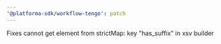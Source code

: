 ```yaml
---
'@platforma-sdk/workflow-tengo': patch
---
```


Fixes cannot get element from strictMap: key "has_suffix" in xsv builder
